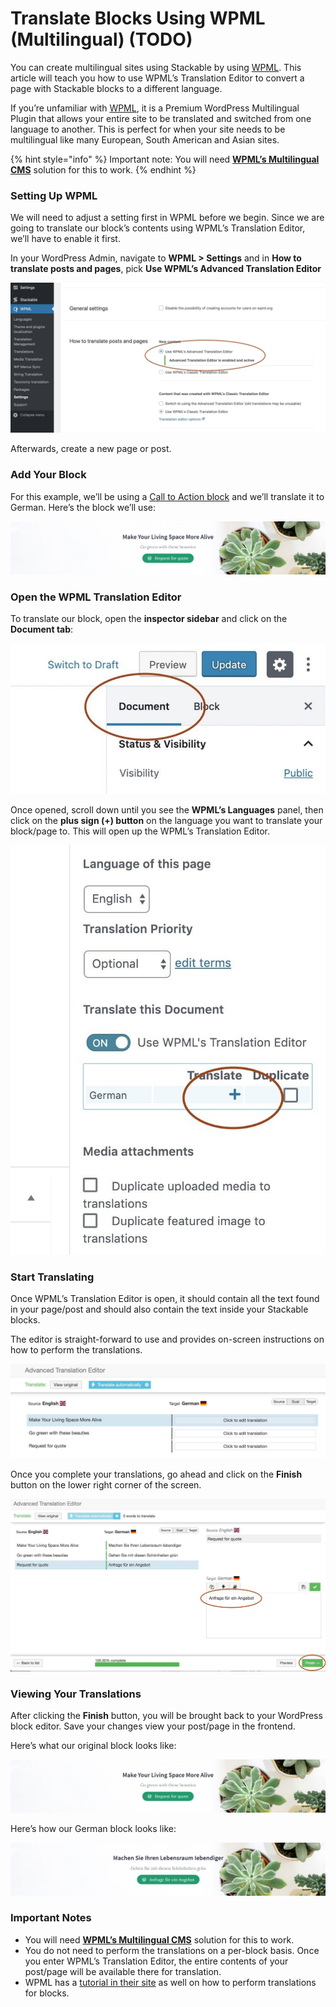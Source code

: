 # Translate Blocks Using WPML \(Multilingual\) \(TODO\)

You can create multilingual sites using Stackable by using [WPML](https://wpml.org/?aid=290281&affiliate_key=vTs7d84r9UjA). This article will teach you how to use WPML’s Translation Editor to convert a page with Stackable blocks to a different language.

If you’re unfamiliar with [WPML](https://wpml.org/?aid=290281&affiliate_key=vTs7d84r9UjA), it is a Premium WordPress Multilingual Plugin that allows your entire site to be translated and switched from one language to another. This is perfect for when your site needs to be multilingual like many European, South American and Asian sites.

{% hint style="info" %}
Important note: You will need [**WPML’s Multilingual CMS**](https://wpml.org/purchase/?aid=290281&affiliate_key=vTs7d84r9UjA) solution for this to work.
{% endhint %}

### Setting Up WPML

We will need to adjust a setting first in WPML before we begin. Since we are going to translate our block’s contents using WPML’s Translation Editor, we’ll have to enable it first.

In your WordPress Admin, navigate to **WPML &gt; Settings** and in **How to translate posts and pages**, pick **Use WPML’s Advanced Translation Editor**

![](../../.gitbook/assets/screen-shot-2019-07-17-at-4.02.48-pm.jpg)

Afterwards, create a new page or post.

### Add Your Block

For this example, we’ll be using a [Call to Action block](https://wpstackable.com/call-to-action-block/) and we’ll translate it to German. Here’s the block we’ll use:

![](../../.gitbook/assets/firefox_uvfklsomzx.png)

### Open the WPML Translation Editor

To translate our block, open the **inspector sidebar** and click on the **Document tab**:

![](../../.gitbook/assets/screen-shot-2019-07-17-at-4.48.50-pm-768x367.jpg)

 Once opened, scroll down until you see the **WPML’s Languages** panel, then click on the **plus sign \(+\) button** on the language you want to translate your block/page to. This will open up the WPML’s Translation Editor.

![](../../.gitbook/assets/screen-shot-2019-07-17-at-4.11.11-pm.jpg)

### Start Translating

Once WPML’s Translation Editor is open, it should contain all the text found in your page/post and should also contain the text inside your Stackable blocks.

The editor is straight-forward to use and provides on-screen instructions on how to perform the translations.

![](../../.gitbook/assets/screen-shot-2019-07-17-at-4.12.38-pm2.jpg)

 Once you complete your translations, go ahead and click on the **Finish** button on the lower right corner of the screen.

![](../../.gitbook/assets/screen-shot-2019-07-17-at-4.14.35-pm2.jpg)

### Viewing Your Translations

After clicking the **Finish** button, you will be brought back to your WordPress block editor. Save your changes view your post/page in the frontend.

Here’s what our original block looks like:

![](../../.gitbook/assets/firefox_uvfklsomzx.png)

Here’s how our German block looks like:

![](../../.gitbook/assets/firefox_z5t97gv2lp.png)



### Important Notes

* You will need [**WPML’s Multilingual CMS**](https://wpml.org/purchase/?aid=290281&affiliate_key=vTs7d84r9UjA) solution for this to work.
* You do not need to perform the translations on a per-block basis. Once you enter WPML’s Translation Editor, the entire contents of your post/page will be available there for translation.
* WPML has a [tutorial in their site](https://wpml.org/documentation/plugins-compatibility/translating-content-created-gutenberg-blocks-plugins/?aid=290281&affiliate_key=vTs7d84r9UjA) as well on how to perform translations for blocks.

